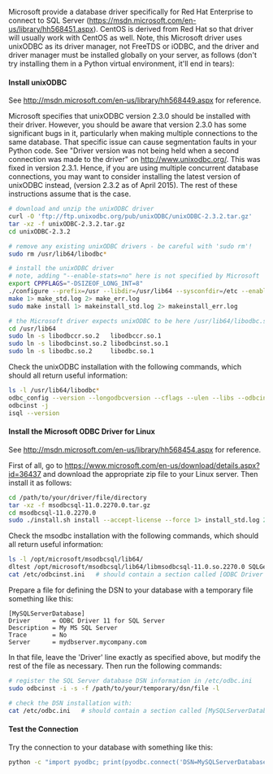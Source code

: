 Microsoft provide a database driver specifically for Red Hat Enterprise to connect to SQL Server (https://msdn.microsoft.com/en-us/library/hh568451.aspx).  CentOS is derived from Red Hat so that driver will usually work with CentOS as well.  Note, this Microsoft driver uses unixODBC as its driver manager, not FreeTDS or iODBC, and the driver and driver manager must be installed globally on your server, as follows (don't try installing them in a Python virtual environment, it'll end in tears):

#### Install unixODBC

See http://msdn.microsoft.com/en-us/library/hh568449.aspx for reference.

Microsoft specifies that unixODBC version 2.3.0 should be installed with their driver.  However, you should be aware that version 2.3.0 has some significant bugs in it, particularly when making multiple connections to the same database. That specific issue can cause segmentation faults in your Python code. See "Driver version was not being held when a second connection was made to the driver" on http://www.unixodbc.org/. This was fixed in version 2.3.1. Hence, if you are using multiple concurrent database connections, you may want to consider installing the latest version of unixODBC instead, (version 2.3.2 as of April 2015). The rest of these instructions assume that is the case.
```bash
# download and unzip the unixODBC driver
curl -O 'ftp://ftp.unixodbc.org/pub/unixODBC/unixODBC-2.3.2.tar.gz'
tar -xz -f unixODBC-2.3.2.tar.gz
cd unixODBC-2.3.2

# remove any existing unixODBC drivers - be careful with 'sudo rm'!
sudo rm /usr/lib64/libodbc*

# install the unixODBC driver
# note, adding "--enable-stats=no" here is not specified by Microsoft
export CPPFLAGS="-DSIZEOF_LONG_INT=8"
./configure --prefix=/usr --libdir=/usr/lib64 --sysconfdir=/etc --enable-gui=no --enable-drivers=no --enable-iconv --with-iconv-char-enc=UTF8 --with-iconv-ucode-enc=UTF16LE --enable-stats=no 1> configure_std.log 2> configure_err.log
make 1> make_std.log 2> make_err.log
sudo make install 1> makeinstall_std.log 2> makeinstall_err.log

# the Microsoft driver expects unixODBC to be here /usr/lib64/libodbc.so.1, so add soft links to the '.so.2' files
cd /usr/lib64
sudo ln -s libodbccr.so.2   libodbccr.so.1
sudo ln -s libodbcinst.so.2 libodbcinst.so.1
sudo ln -s libodbc.so.2     libodbc.so.1
```
Check the unixODBC installation with the following commands, which should all return useful information:
```bash
ls -l /usr/lib64/libodbc*
odbc_config --version --longodbcversion --cflags --ulen --libs --odbcinstini --odbcini
odbcinst -j
isql --version
```

#### Install the Microsoft ODBC Driver for Linux

See http://msdn.microsoft.com/en-us/library/hh568454.aspx for reference.

First of all, go to https://www.microsoft.com/en-us/download/details.aspx?id=36437 and download the appropriate zip file to your Linux server.  Then install it as follows:

```bash
cd /path/to/your/driver/file/directory
tar -xz -f msodbcsql-11.0.2270.0.tar.gz
cd msodbcsql-11.0.2270.0
sudo ./install.sh install --accept-license --force 1> install_std.log 2> install_err.log
```

Check the msodbc installation with the following commands, which should all return useful information:

```bash
ls -l /opt/microsoft/msodbcsql/lib64/
dltest /opt/microsoft/msodbcsql/lib64/libmsodbcsql-11.0.so.2270.0 SQLGetInstalledDrivers
cat /etc/odbcinst.ini   # should contain a section called [ODBC Driver 11 for SQL Server]
```

Prepare a file for defining the DSN to your database with a temporary file something like this:    

```
[MySQLServerDatabase]
Driver      = ODBC Driver 11 for SQL Server
Description = My MS SQL Server
Trace       = No
Server      = mydbserver.mycompany.com
```
    
In that file, leave the 'Driver' line exactly as specified above, but modify the rest of the file as necessary.  Then run the following commands:

```bash
# register the SQL Server database DSN information in /etc/odbc.ini
sudo odbcinst -i -s -f /path/to/your/temporary/dsn/file -l

# check the DSN installation with:
cat /etc/odbc.ini   # should contain a section called [MySQLServerDatabase]
```

#### Test the Connection

Try the connection to your database with something like this:

```bash
python -c "import pyodbc; print(pyodbc.connect('DSN=MySQLServerDatabase;UID=myuid;PWD=mypwd'))"
```